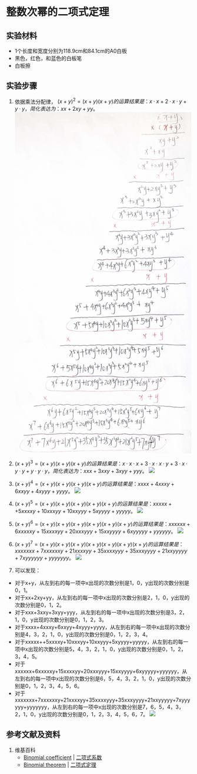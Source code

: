# 整数次幂的二项式定理

## 实验材料

- 1个长度和宽度分别为118.9cm和84.1cm的A0白板
- 黑色，红色，和蓝色的白板笔
- 白板擦

## 实验步骤

1. 依据乘法分配律， $(x+y)^2 = (x+y)(x+y)的运算结果是：x·x+2·x·y+y·y，简化表达为：xx+2xy+yy$。
![](/images/数系/二项式定理/整数次幂的二项式定理/1a1.jpg)

2.  $(x+y)^3 = (x+y)(x+y)(x+y) 的运算结果是：x·x·x+3·x·x·y+3·x·y·y+y·y·y，简化表达为：xxx+3xxy+3xyy+yyy$。
![](/images/数系/二项式定理/整数次幂的二项式定理/2a1.jpg)

3.  $(x+y)^4 = (x+y)(x+y)(x+y)(x+y) 的运算结果是：xxxx+4xxxy+6xxyy+4xyyy+yyyy$。
![](/images/数系/二项式定理/整数次幂的二项式定理/3a1.jpg)

4.  $(x+y)^5 = (x+y)(x+y)(x+y)(x+y)(x+y) 的运算结果是：xxxxx++5xxxxy+10xxxyy+10xxyyy+5xyyyy+yyyyy$。
![](/images/数系/二项式定理/整数次幂的二项式定理/4a1.jpg)

5.  $(x+y)^6 = (x+y)(x+y)(x+y)(x+y)(x+y)(x+y) 的运算结果是：xxxxxx+6xxxxxy+15xxxxyy+20xxxyyy+15xxyyyy+6xyyyyy+yyyyyy$。
![](/images/数系/二项式定理/整数次幂的二项式定理/5a1.jpg)

6.  $(x+y)^7 = (x+y)(x+y)(x+y)(x+y)(x+y)(x+y)(x+y) 的运算结果是：xxxxxxx+7xxxxxxy+21xxxxyy+35xxxxyyy+35xxxyyyy+21xxyyyyy+7xyyyyyy+yyyyyyy$。
![](/images/数系/二项式定理/整数次幂的二项式定理/6a1.jpg)

7. 可以发现：
- 对于x+y，从左到右的每一项中x出现的次数分别是1，0，y出现的次数分别是0，1。
- 对于xx+2xy+yy，从左到右的每一项中x出现的次数分别是2，1，0，y出现的次数分别是0，1，2。
- 对于xxx+3xxy+3xyy+yyy，从左到右的每一项中x出现的次数分别是3，2，1，0，y出现的次数分别是0，1，2，3。
- 对于xxxx+4xxxy+6xxyy+4xyyy+yyyy，从左到右的每一项中x出现的次数分别是4，3，2，1，0，y出现的次数分别是0，1，2，3，4。
- 对于xxxxx++5xxxxy+10xxxyy+10xxyyy+5xyyyy+yyyyy，从左到右的每一项中x出现的次数分别是5，4，3，2，1，0，y出现的次数分别是0，1，2，3，4，5。
- 对于xxxxxx+6xxxxxy+15xxxxyy+20xxxyyy+15xxyyyy+6xyyyyy+yyyyyy，从左到右的每一项中x出现的次数分别是6，5，4，3，2，1，0，y出现的次数分别是0，1，2，3，4，5，6。
- 对于xxxxxxx+7xxxxxxy+21xxxxyy+35xxxxyyy+35xxxyyyy+21xxyyyyy+7xyyyyyy+yyyyyyy，从左到右的每一项中x出现的次数分别是7，6，5，4，3，2，1，0，y出现的次数分别是0，1，2，3，4，5，6，7。
![](/images/数系/二项式定理/整数次幂的二项式定理/7a1.jpg)

## 参考文献及资料

1. 维基百科
	- [Binomial coefficient](https://en.wikipedia.org/wiki/Binomial_coefficient) | [二项式系数](https://zh.wikipedia.org/wiki/%E4%BA%8C%E9%A0%85%E5%BC%8F%E4%BF%82%E6%95%B8) 
	- [Binomial theorem](https://en.wikipedia.org/wiki/Binomial_theorem) | [二项式定理](https://zh.wikipedia.org/wiki/%E4%BA%8C%E9%A1%B9%E5%BC%8F%E5%AE%9A%E7%90%86) 